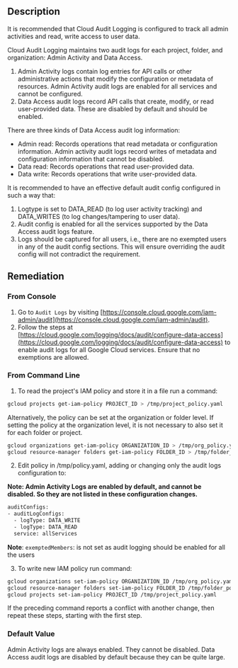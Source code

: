 ## Description

It is recommended that Cloud Audit Logging is configured to track all admin activities and read, write access to user data.

Cloud Audit Logging maintains two audit logs for each project, folder, and organization: Admin Activity and Data Access.

1. Admin Activity logs contain log entries for API calls or other administrative actions that modify the configuration or metadata of resources. Admin Activity audit logs are enabled for all services and cannot be configured.
2. Data Access audit logs record API calls that create, modify, or read user-provided data. These are disabled by default and should be enabled.

There are three kinds of Data Access audit log information:
   - Admin read: Records operations that read metadata or configuration information. Admin activity audit logs record writes of metadata and configuration information that cannot be disabled.
   - Data read: Records operations that read user-provided data.
   - Data write: Records operations that write user-provided data.

It is recommended to have an effective default audit config configured in such a way that:

1. Logtype is set to DATA_READ (to log user activity tracking) and DATA_WRITES (to log changes/tampering to user data).
2. Audit config is enabled for all the services supported by the Data Access audit logs feature.
3. Logs should be captured for all users, i.e., there are no exempted users in any of the audit config sections. This will ensure overriding the audit config will not contradict the requirement.

## Remediation

### From Console

1. Go to `Audit Logs` by visiting [https://console.cloud.google.com/iam-admin/audit](https://console.cloud.google.com/iam-admin/audit).
2. Follow the steps at [https://cloud.google.com/logging/docs/audit/configure-data-access](https://cloud.google.com/logging/docs/audit/configure-data-access) to enable audit logs for all Google Cloud services. Ensure that no exemptions are allowed.

### From Command Line

1. To read the project's IAM policy and store it in a file run a command:

```bash
gcloud projects get-iam-policy PROJECT_ID > /tmp/project_policy.yaml
```

Alternatively, the policy can be set at the organization or folder level. If setting the policy at the organization level, it is not necessary to also set it for each folder or project.

```bash
gcloud organizations get-iam-policy ORGANIZATION_ID > /tmp/org_policy.yaml 
gcloud resource-manager folders get-iam-policy FOLDER_ID > /tmp/folder_policy.yaml
```

2. Edit policy in /tmp/policy.yaml, adding or changing only the audit logs configuration to:

  **Note: Admin Activity Logs are enabled by default, and cannot be disabled. So they are not listed in these configuration changes.**

```bash
auditConfigs:
- auditLogConfigs:
  - logType: DATA_WRITE
  - logType: DATA_READ
  service: allServices
```

**Note**: `exemptedMembers`: is not set as audit logging should be enabled for all the users

3. To write new IAM policy run command:

```bash
gcloud organizations set-iam-policy ORGANIZATION_ID /tmp/org_policy.yaml 
gcloud resource-manager folders set-iam-policy FOLDER_ID /tmp/folder_policy.yaml
gcloud projects set-iam-policy PROJECT_ID /tmp/project_policy.yaml
```

If the preceding command reports a conflict with another change, then repeat these steps, starting with the first step.

### Default Value

Admin Activity logs are always enabled. They cannot be disabled. Data Access audit logs are disabled by default because they can be quite large.

